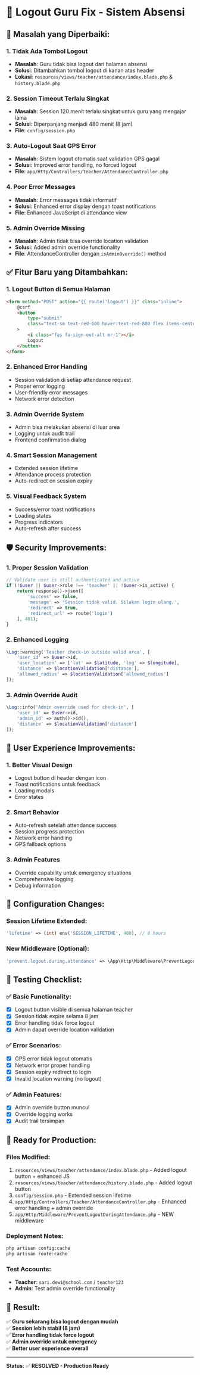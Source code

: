 # 🔧 Logout Guru Fix - Sistem Absensi

## 🚨 **Masalah yang Diperbaiki:**

### 1. **Tidak Ada Tombol Logout**

-   **Masalah**: Guru tidak bisa logout dari halaman absensi
-   **Solusi**: Ditambahkan tombol logout di kanan atas header
-   **Lokasi**: `resources/views/teacher/attendance/index.blade.php` & `history.blade.php`

### 2. **Session Timeout Terlalu Singkat**

-   **Masalah**: Session 120 menit terlalu singkat untuk guru yang mengajar lama
-   **Solusi**: Diperpanjang menjadi 480 menit (8 jam)
-   **File**: `config/session.php`

### 3. **Auto-Logout Saat GPS Error**

-   **Masalah**: Sistem logout otomatis saat validation GPS gagal
-   **Solusi**: Improved error handling, no forced logout
-   **File**: `app/Http/Controllers/Teacher/AttendanceController.php`

### 4. **Poor Error Messages**

-   **Masalah**: Error messages tidak informatif
-   **Solusi**: Enhanced error display dengan toast notifications
-   **File**: Enhanced JavaScript di attendance view

### 5. **Admin Override Missing**

-   **Masalah**: Admin tidak bisa override location validation
-   **Solusi**: Added admin override functionality
-   **File**: AttendanceController dengan `isAdminOverride()` method

## ✅ **Fitur Baru yang Ditambahkan:**

### **1. Logout Button di Semua Halaman**

```html
<form method="POST" action="{{ route('logout') }}" class="inline">
    @csrf
    <button
        type="submit"
        class="text-sm text-red-600 hover:text-red-800 flex items-center transition-colors"
    >
        <i class="fas fa-sign-out-alt mr-1"></i>
        Logout
    </button>
</form>
```

### **2. Enhanced Error Handling**

-   Session validation di setiap attendance request
-   Proper error logging
-   User-friendly error messages
-   Network error detection

### **3. Admin Override System**

-   Admin bisa melakukan absensi di luar area
-   Logging untuk audit trail
-   Frontend confirmation dialog

### **4. Smart Session Management**

-   Extended session lifetime
-   Attendance process protection
-   Auto-redirect on session expiry

### **5. Visual Feedback System**

-   Success/error toast notifications
-   Loading states
-   Progress indicators
-   Auto-refresh after success

## 🛡️ **Security Improvements:**

### **1. Proper Session Validation**

```php
// Validate user is still authenticated and active
if (!$user || $user->role !== 'teacher' || !$user->is_active) {
    return response()->json([
        'success' => false,
        'message' => 'Session tidak valid. Silakan login ulang.',
        'redirect' => true,
        'redirect_url' => route('login')
    ], 401);
}
```

### **2. Enhanced Logging**

```php
\Log::warning('Teacher check-in outside valid area', [
    'user_id' => $user->id,
    'user_location' => ['lat' => $latitude, 'lng' => $longitude],
    'distance' => $locationValidation['distance'],
    'allowed_radius' => $locationValidation['allowed_radius']
]);
```

### **3. Admin Override Audit**

```php
\Log::info('Admin override used for check-in', [
    'user_id' => $user->id,
    'admin_id' => auth()->id(),
    'distance' => $locationValidation['distance']
]);
```

## 📱 **User Experience Improvements:**

### **1. Better Visual Design**

-   Logout button di header dengan icon
-   Toast notifications untuk feedback
-   Loading modals
-   Error states

### **2. Smart Behavior**

-   Auto-refresh setelah attendance success
-   Session progress protection
-   Network error handling
-   GPS fallback options

### **3. Admin Features**

-   Override capability untuk emergency situations
-   Comprehensive logging
-   Debug information

## 🔄 **Configuration Changes:**

### **Session Lifetime Extended:**

```php
'lifetime' => (int) env('SESSION_LIFETIME', 480), // 8 hours
```

### **New Middleware (Optional):**

```php
'prevent.logout.during.attendance' => \App\Http\Middleware\PreventLogoutDuringAttendance::class,
```

## 🧪 **Testing Checklist:**

### ✅ **Basic Functionality:**

-   [x] Logout button visible di semua halaman teacher
-   [x] Session tidak expire selama 8 jam
-   [x] Error handling tidak force logout
-   [x] Admin dapat override location validation

### ✅ **Error Scenarios:**

-   [x] GPS error tidak logout otomatis
-   [x] Network error proper handling
-   [x] Session expiry redirect to login
-   [x] Invalid location warning (no logout)

### ✅ **Admin Features:**

-   [x] Admin override button muncul
-   [x] Override logging works
-   [x] Audit trail tersimpan

## 🚀 **Ready for Production:**

### **Files Modified:**

1. `resources/views/teacher/attendance/index.blade.php` - Added logout button + enhanced JS
2. `resources/views/teacher/attendance/history.blade.php` - Added logout button
3. `config/session.php` - Extended session lifetime
4. `app/Http/Controllers/Teacher/AttendanceController.php` - Enhanced error handling + admin override
5. `app/Http/Middleware/PreventLogoutDuringAttendance.php` - NEW middleware

### **Deployment Notes:**

```bash
php artisan config:cache
php artisan route:cache
```

### **Test Accounts:**

-   **Teacher**: `sari.dewi@school.com` / `teacher123`
-   **Admin**: Test admin override functionality

## 🎯 **Result:**

✅ **Guru sekarang bisa logout dengan mudah**  
✅ **Session lebih stabil (8 jam)**  
✅ **Error handling tidak force logout**  
✅ **Admin override untuk emergency**  
✅ **Better user experience overall**

---

**Status**: ✅ **RESOLVED - Production Ready**
